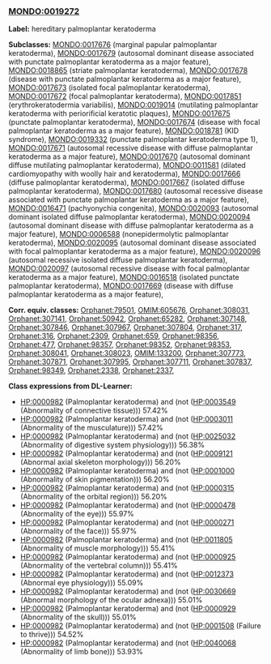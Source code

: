 
### [MONDO:0019272](http://purl.obolibrary.org/obo/MONDO_0019272)
**Label:** hereditary palmoplantar keratoderma

**Subclasses:** [MONDO:0017676](http://purl.obolibrary.org/obo/MONDO_0017676) (marginal papular palmoplantar keratoderma), [MONDO:0017679](http://purl.obolibrary.org/obo/MONDO_0017679) (autosomal dominant disease associated with punctate palmoplantar keratoderma as a major feature), [MONDO:0018865](http://purl.obolibrary.org/obo/MONDO_0018865) (striate palmoplantar keratoderma), [MONDO:0017678](http://purl.obolibrary.org/obo/MONDO_0017678) (disease with punctate palmoplantar keratoderma as a major feature), [MONDO:0017673](http://purl.obolibrary.org/obo/MONDO_0017673) (isolated focal palmoplantar keratoderma), [MONDO:0017672](http://purl.obolibrary.org/obo/MONDO_0017672) (focal palmoplantar keratoderma), [MONDO:0017851](http://purl.obolibrary.org/obo/MONDO_0017851) (erythrokeratodermia variabilis), [MONDO:0019014](http://purl.obolibrary.org/obo/MONDO_0019014) (mutilating palmoplantar keratoderma with periorificial keratotic plaques), [MONDO:0017675](http://purl.obolibrary.org/obo/MONDO_0017675) (punctate palmoplantar keratoderma), [MONDO:0017674](http://purl.obolibrary.org/obo/MONDO_0017674) (disease with focal palmoplantar keratoderma as a major feature), [MONDO:0018781](http://purl.obolibrary.org/obo/MONDO_0018781) (KID syndrome), [MONDO:0019332](http://purl.obolibrary.org/obo/MONDO_0019332) (punctate palmoplantar keratoderma type 1), [MONDO:0017671](http://purl.obolibrary.org/obo/MONDO_0017671) (autosomal recessive disease with diffuse palmoplantar keratoderma as a major feature), [MONDO:0017670](http://purl.obolibrary.org/obo/MONDO_0017670) (autosomal dominant diffuse mutilating palmoplantar keratoderma), [MONDO:0011581](http://purl.obolibrary.org/obo/MONDO_0011581) (dilated cardiomyopathy with woolly hair and keratoderma), [MONDO:0017666](http://purl.obolibrary.org/obo/MONDO_0017666) (diffuse palmoplantar keratoderma), [MONDO:0017667](http://purl.obolibrary.org/obo/MONDO_0017667) (isolated diffuse palmoplantar keratoderma), [MONDO:0017680](http://purl.obolibrary.org/obo/MONDO_0017680) (autosomal recessive disease associated with punctate palmoplantar keratoderma as a major feature), [MONDO:0016471](http://purl.obolibrary.org/obo/MONDO_0016471) (pachyonychia congenita), [MONDO:0020093](http://purl.obolibrary.org/obo/MONDO_0020093) (autosomal dominant isolated diffuse palmoplantar keratoderma), [MONDO:0020094](http://purl.obolibrary.org/obo/MONDO_0020094) (autosomal dominant disease with diffuse palmoplantar keratoderma as a major feature), [MONDO:0006588](http://purl.obolibrary.org/obo/MONDO_0006588) (nonepidermolytic palmoplantar keratoderma), [MONDO:0020095](http://purl.obolibrary.org/obo/MONDO_0020095) (autosomal dominant disease associated with focal palmoplantar keratoderma as a major feature), [MONDO:0020096](http://purl.obolibrary.org/obo/MONDO_0020096) (autosomal recessive isolated diffuse palmoplantar keratoderma), [MONDO:0020097](http://purl.obolibrary.org/obo/MONDO_0020097) (autosomal recessive disease with focal palmoplantar keratoderma as a major feature), [MONDO:0016518](http://purl.obolibrary.org/obo/MONDO_0016518) (isolated punctate palmoplantar keratoderma), [MONDO:0017669](http://purl.obolibrary.org/obo/MONDO_0017669) (disease with diffuse palmoplantar keratoderma as a major feature), 

**Corr. equiv. classes:** [Orphanet:79501](http://www.orpha.net/ORDO/Orphanet_79501), [OMIM:605676](http://purl.obolibrary.org/obo/OMIM_605676), [Orphanet:308031](http://www.orpha.net/ORDO/Orphanet_308031), [Orphanet:307141](http://www.orpha.net/ORDO/Orphanet_307141), [Orphanet:50942](http://www.orpha.net/ORDO/Orphanet_50942), [Orphanet:65282](http://www.orpha.net/ORDO/Orphanet_65282), [Orphanet:307148](http://www.orpha.net/ORDO/Orphanet_307148), [Orphanet:307846](http://www.orpha.net/ORDO/Orphanet_307846), [Orphanet:307967](http://www.orpha.net/ORDO/Orphanet_307967), [Orphanet:307804](http://www.orpha.net/ORDO/Orphanet_307804), [Orphanet:317](http://www.orpha.net/ORDO/Orphanet_317), [Orphanet:316](http://www.orpha.net/ORDO/Orphanet_316), [Orphanet:2309](http://www.orpha.net/ORDO/Orphanet_2309), [Orphanet:659](http://www.orpha.net/ORDO/Orphanet_659), [Orphanet:98356](http://www.orpha.net/ORDO/Orphanet_98356), [Orphanet:477](http://www.orpha.net/ORDO/Orphanet_477), [Orphanet:98357](http://www.orpha.net/ORDO/Orphanet_98357), [Orphanet:98352](http://www.orpha.net/ORDO/Orphanet_98352), [Orphanet:98353](http://www.orpha.net/ORDO/Orphanet_98353), [Orphanet:308041](http://www.orpha.net/ORDO/Orphanet_308041), [Orphanet:308023](http://www.orpha.net/ORDO/Orphanet_308023), [OMIM:133200](http://purl.obolibrary.org/obo/OMIM_133200), [Orphanet:307773](http://www.orpha.net/ORDO/Orphanet_307773), [Orphanet:307871](http://www.orpha.net/ORDO/Orphanet_307871), [Orphanet:307995](http://www.orpha.net/ORDO/Orphanet_307995), [Orphanet:307711](http://www.orpha.net/ORDO/Orphanet_307711), [Orphanet:307837](http://www.orpha.net/ORDO/Orphanet_307837), [Orphanet:98349](http://www.orpha.net/ORDO/Orphanet_98349), [Orphanet:2338](http://www.orpha.net/ORDO/Orphanet_2338), [Orphanet:2337](http://www.orpha.net/ORDO/Orphanet_2337), 

**Class expressions from DL-Learner:**

- [HP:0000982](http://purl.obolibrary.org/obo/HP_0000982) (Palmoplantar keratoderma) and (not ([HP:0003549](http://purl.obolibrary.org/obo/HP_0003549) (Abnormality of connective tissue))) 57.42%
- [HP:0000982](http://purl.obolibrary.org/obo/HP_0000982) (Palmoplantar keratoderma) and (not ([HP:0003011](http://purl.obolibrary.org/obo/HP_0003011) (Abnormality of the musculature))) 57.42%
- [HP:0000982](http://purl.obolibrary.org/obo/HP_0000982) (Palmoplantar keratoderma) and (not ([HP:0025032](http://purl.obolibrary.org/obo/HP_0025032) (Abnormality of digestive system physiology))) 56.38%
- [HP:0000982](http://purl.obolibrary.org/obo/HP_0000982) (Palmoplantar keratoderma) and (not ([HP:0009121](http://purl.obolibrary.org/obo/HP_0009121) (Abnormal axial skeleton morphology))) 56.20%
- [HP:0000982](http://purl.obolibrary.org/obo/HP_0000982) (Palmoplantar keratoderma) and (not ([HP:0001000](http://purl.obolibrary.org/obo/HP_0001000) (Abnormality of skin pigmentation))) 56.20%
- [HP:0000982](http://purl.obolibrary.org/obo/HP_0000982) (Palmoplantar keratoderma) and (not ([HP:0000315](http://purl.obolibrary.org/obo/HP_0000315) (Abnormality of the orbital region))) 56.20%
- [HP:0000982](http://purl.obolibrary.org/obo/HP_0000982) (Palmoplantar keratoderma) and (not ([HP:0000478](http://purl.obolibrary.org/obo/HP_0000478) (Abnormality of the eye))) 55.97%
- [HP:0000982](http://purl.obolibrary.org/obo/HP_0000982) (Palmoplantar keratoderma) and (not ([HP:0000271](http://purl.obolibrary.org/obo/HP_0000271) (Abnormality of the face))) 55.97%
- [HP:0000982](http://purl.obolibrary.org/obo/HP_0000982) (Palmoplantar keratoderma) and (not ([HP:0011805](http://purl.obolibrary.org/obo/HP_0011805) (Abnormality of muscle morphology))) 55.41%
- [HP:0000982](http://purl.obolibrary.org/obo/HP_0000982) (Palmoplantar keratoderma) and (not ([HP:0000925](http://purl.obolibrary.org/obo/HP_0000925) (Abnormality of the vertebral column))) 55.41%
- [HP:0000982](http://purl.obolibrary.org/obo/HP_0000982) (Palmoplantar keratoderma) and (not ([HP:0012373](http://purl.obolibrary.org/obo/HP_0012373) (Abnormal eye physiology))) 55.09%
- [HP:0000982](http://purl.obolibrary.org/obo/HP_0000982) (Palmoplantar keratoderma) and (not ([HP:0030669](http://purl.obolibrary.org/obo/HP_0030669) (Abnormal morphology of the ocular adnexa))) 55.01%
- [HP:0000982](http://purl.obolibrary.org/obo/HP_0000982) (Palmoplantar keratoderma) and (not ([HP:0000929](http://purl.obolibrary.org/obo/HP_0000929) (Abnormality of the skull))) 55.01%
- [HP:0000982](http://purl.obolibrary.org/obo/HP_0000982) (Palmoplantar keratoderma) and (not ([HP:0001508](http://purl.obolibrary.org/obo/HP_0001508) (Failure to thrive))) 54.52%
- [HP:0000982](http://purl.obolibrary.org/obo/HP_0000982) (Palmoplantar keratoderma) and (not ([HP:0040068](http://purl.obolibrary.org/obo/HP_0040068) (Abnormality of limb bone))) 53.93%


